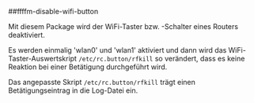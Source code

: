 ##ffffm-disable-wifi-button

Mit diesem Package wird der WiFi-Taster bzw. -Schalter eines Routers deaktiviert.  

Es werden einmalig 'wlan0' und 'wlan1' aktiviert und dann wird das WiFi-Taster-Auswertskript `/etc/rc.button/rfkill` so verändert, dass es keine Reaktion bei einer Betätigung durchgeführt wird.  

Das angepasste Skript `/etc/rc.button/rfkill` trägt einen Betätigungseintrag in die Log-Datei ein. 

